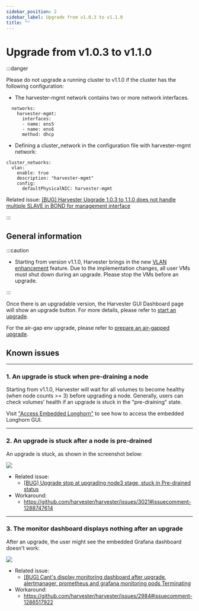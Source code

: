 ```yaml
---
sidebar_position: 2
sidebar_label: Upgrade from v1.0.3 to v1.1.0
title: ""
---
```


# Upgrade from v1.0.3 to v1.1.0

:::danger

Please do not upgrade a running cluster to v1.1.0 if the cluster has the following configuration:

* The harvester-mgmt network contains two or more network interfaces.
```
  networks:
    harvester-mgmt:
      interfaces:
      - name: ens5
      - name: ens6
      method: dhcp
```

* Defining a cluster_network in the configuration file with harvester-mgmt network:
```
cluster_networks:
  vlan:
    enable: true
    description: "harvester-mgmt"
    config:
      defaultPhysicalNIC: harvester-mgmt
```

Related issue: [[BUG] Harvester Upgrade 1.0.3 to 1.1.0 does not handle multiple SLAVE in BOND for management interface](https://github.com/harvester/harvester/issues/3045)

:::

## General information

:::caution

- Starting from version v1.1.0, Harvester brings in the new [VLAN enhancement](https://github.com/harvester/harvester/issues/2236) feature. Due to the implementation changes, all user VMs must shut down during an upgrade. Please stop the VMs before an upgrade.

:::

Once there is an upgradable version, the Harvester GUI Dashboard page will show an upgrade button. For more details, please refer to [start an upgrade](./automatic.md#start-an-upgrade).

For the air-gap env upgrade, please refer to [prepare an air-gapped upgrade](./automatic.md#prepare-an-air-gapped-upgrade).


## Known issues

---

### 1. An upgrade is stuck when pre-draining a node

Starting from v1.1.0, Harvester will wait for all volumes to become healthy (when node counts >= 3) before upgrading a node. Generally, users can check volumes' health if an upgrade is stuck in the "pre-draining" state.

Visit ["Access Embedded Longhorn"](../troubleshooting/harvester.md#access-embedded-longhorn) to see how to access the embedded Longhorn GUI.

---

### 2. An upgrade is stuck after a node is pre-drained

An upgrade is stuck, as shown in the screenshot below:

![](/img/v1.1/upgrade/known_issues/3021-stuck.png)


- Related issue:
  - [[BUG] Upgrade stop at upgrading node3 stage, stuck in Pre-drained status](https://github.com/harvester/harvester/issues/3021)
- Workaround:
  - https://github.com/harvester/harvester/issues/3021#issuecomment-1288747614

---

### 3. The monitor dashboard displays nothing after an upgrade

After an upgrade, the user might see the embedded Grafana dashboard doesn't work:

![](/img/v1.1/upgrade/known_issues/2984-grafana.png)

- Related issue:
  - [[BUG] Cant's display monitoring dashboard after upgrade, alertmanager, prometheus and grafana monitoring pods Terminating](https://github.com/harvester/harvester/issues/2984)
- Workaround:
  - https://github.com/harvester/harvester/issues/2984#issuecomment-1286517922


